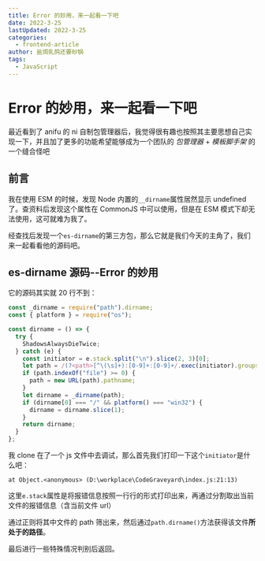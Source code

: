 ```yaml
---
title: Error 的妙用，来一起看一下吧
date: 2022-3-25
lastUpdated: 2022-3-25
categories:
  - frontend-article
author: 盐焗乳鸽还要砂锅
tags:
  - JavaScript
---
```


# Error 的妙用，来一起看一下吧

最近看到了 anifu 的 ni 自制包管理器后，我觉得很有趣也按照其主要思想自己实现一下，并且加了更多的功能希望能够成为一个团队的 _包管理器_ + _模板脚手架_ 的一个缝合怪吧

## 前言

我在使用 ESM 的时候，发现 Node 内置的`__dirname`属性居然显示 undefined 了。查资料后发现这个属性在 CommonJS 中可以使用，但是在 ESM 模式下却无法使用，这可就难为我了。

经查找后发现一个`es-dirname`的第三方包，那么它就是我们今天的主角了，我们来一起看看他的源码吧。

## es-dirname 源码--Error 的妙用

它的源码其实就 20 行不到：

```js
const _dirname = require("path").dirname;
const { platform } = require("os");

const dirname = () => {
  try {
    ShadowsAlwaysDieTwice;
  } catch (e) {
    const initiator = e.stack.split("\n").slice(2, 3)[0];
    let path = /(?<path>[^\(\s]+):[0-9]+:[0-9]+/.exec(initiator).groups.path;
    if (path.indexOf("file") >= 0) {
      path = new URL(path).pathname;
    }
    let dirname = _dirname(path);
    if (dirname[0] === "/" && platform() === "win32") {
      dirname = dirname.slice(1);
    }
    return dirname;
  }
};
```

我 clone 在了一个 js 文件中去调试，那么首先我们打印一下这个`initiator`是什么吧：

```
at Object.<anonymous> (D:\workplace\CodeGraveyard\index.js:21:13)
```

这里`e.stack`属性是将报错信息按照一行行的形式打印出来，再通过分割取出当前文件的报错信息（含当前文件 url）

通过正则将其中文件的 path 筛出来，然后通过`path.dirname()`方法获得该文件**所处于的路径**。

最后进行一些特殊情况判别后返回。
